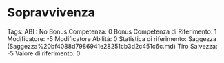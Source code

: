# Sopravvivenza

Tags: ABI
: No
Bonus Competenza: 0
Bonus Competenza di Riferimento: 1
Modificatore: -5
Modificatore  Abilità: 0
Statistica di riferimento: Saggezza (Saggezza%20bf4088d7986941e28251cb3d2c451c6c.md)
Tiro Salvezza: -5
Valore di riferimento: 0
